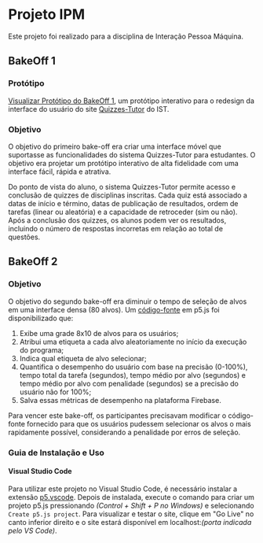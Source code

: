 # Projeto IPM

Este projeto foi realizado para a disciplina de Interação Pessoa Máquina.

## BakeOff 1

### Protótipo
[Visualizar Protótipo do BakeOff 1](https://www.figma.com/proto/wuEETwEaNcJHcjdmQUdEqs/IPM3L12_G44?type=design&node-id=353-6712&t=VnNytFYOwZUNoWyx-1&scaling=scale-down&page-id=353%3A2040&starting-point-node-id=353%3A6709&mode=design), um protótipo interativo para o redesign da interface do usuário do site [Quizzes-Tutor](https://quizzes-tutor.tecnico.ulisboa.pt/) do IST.

### Objetivo
O objetivo do primeiro bake-off era criar uma interface móvel que suportasse as funcionalidades do sistema Quizzes-Tutor para estudantes. O objetivo era projetar um protótipo interativo de alta fidelidade com uma interface fácil, rápida e atrativa.

Do ponto de vista do aluno, o sistema Quizzes-Tutor permite acesso e conclusão de quizzes de disciplinas inscritas. Cada quiz está associado a datas de início e término, datas de publicação de resultados, ordem de tarefas (linear ou aleatória) e a capacidade de retroceder (sim ou não). Após a conclusão dos quizzes, os alunos podem ver os resultados, incluindo o número de respostas incorretas em relação ao total de questões.

## BakeOff 2

### Objetivo

O objetivo do segundo bake-off era diminuir o tempo de seleção de alvos em uma interface densa (80 alvos). Um [código-fonte](https://editor.p5js.org/IPM23-24/sketches/4iqKAYgI0) em p5.js foi disponibilizado que:

1. Exibe uma grade 8x10 de alvos para os usuários;
2. Atribui uma etiqueta a cada alvo aleatoriamente no início da execução do programa;
3. Indica qual etiqueta de alvo selecionar;
4. Quantifica o desempenho do usuário com base na precisão (0-100%), tempo total da tarefa (segundos), tempo médio por alvo (segundos) e tempo médio por alvo com penalidade (segundos) se a precisão do usuário não for 100%;
5. Salva essas métricas de desempenho na plataforma Firebase.

Para vencer este bake-off, os participantes precisavam modificar o código-fonte fornecido para que os usuários pudessem selecionar os alvos o mais rapidamente possível, considerando a penalidade por erros de seleção.

### Guia de Instalação e Uso

#### Visual Studio Code

Para utilizar este projeto no Visual Studio Code, é necessário instalar a extensão [p5.vscode](https://marketplace.visualstudio.com/items?itemName=samplavigne.p5-vscode). Depois de instalada, execute o comando para criar um projeto p5.js pressionando *(Control + Shift + P no Windows)* e selecionando ``Create p5.js project``. Para visualizar e testar o site, clique em "Go Live" no canto inferior direito e o site estará disponível em localhost:_(porta indicada pelo VS Code)_.
